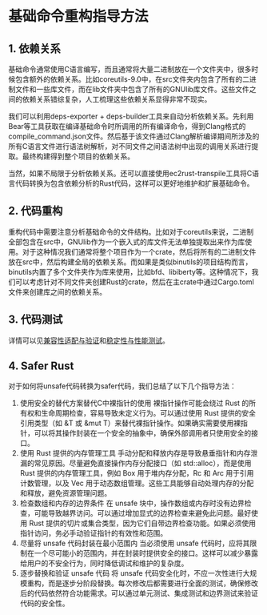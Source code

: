 # 基础命令重构指导方法

## 1. 依赖关系

基础命令通常使用C语言编写，而且通常将大量二进制放在一个文件夹中，很多时候包含额外的依赖关系。比如coreutils-9.0中，在src文件夹内包含了所有的二进制文件和一些库文件，而在lib文件夹中包含了所有的GNUlib库文件。这些文件之间的依赖关系错综复杂，人工梳理这些依赖关系显得非常不现实。

我们可以利用deps-exporter + deps-builder工具来自动分析依赖关系。先利用Bear等工具获取在编译基础命令时所调用的所有编译命令，得到Clang格式的compile_command.json文件。然后基于该文件通过Clang解析编译期间所涉及的所有C语言文件进行语法树解析，对不同文件之间语法树中出现的调用关系进行提取。最终构建得到整个项目的依赖关系。

当然，如果不局限于分析依赖关系。还可以直接使用ec2rust-transpile工具将C语言代码转换为包含依赖分析的Rust代码，这样可以更好地维护和扩展基础命令。

## 2. 代码重构

重构代码中需要注意分析基础命令的文件结构。比如对于coreutils来说，二进制全部包含在src中，GNUlib作为一个嵌入式的库文件无法单独提取出来作为库使用。对于这种情况我们通常将整个项目作为一个crate，然后将所有的二进制文件放在src中，然后构建全局的依赖关系。而如果是类似binutils的项目结构而言，binutils内置了多个文件夹作为库来使用，比如bfd、libiberty等。这种情况下，我们可以考虑针对不同文件夹创建Rust的crate，然后在主crate中通过Cargo.toml文件来创建库之间的依赖关系。

## 3. 代码测试

详情可以见[兼容性适配与验证](./兼容性适配与验证.md)和[稳定性与性能测试](./稳定性与性能测试.md)。

## 4. Safer Rust

对于如何将unsafe代码转换为safer代码，我们总结了以下几个指导方法：

1. 使用安全的替代方案替代C中裸指针的使用
裸指针操作可能会绕过 Rust 的所有权和生命周期检查，容易导致未定义行为。可以通过使用 Rust 提供的安全引用类型（如 &T 或 &mut T）来替代裸指针操作。如果确实需要使用裸指针，可以将其操作封装在一个安全的抽象中，确保外部调用者只使用安全的接口。
2. 使用 Rust 提供的内存管理工具
手动分配和释放内存是导致悬垂指针和内存泄漏的常见原因。尽量避免直接操作内存分配接口（如 std::alloc），而是使用 Rust 提供的内存管理工具，例如 Box 用于堆内存分配，Rc 和 Arc 用于引用计数管理，以及 Vec 用于动态数组管理。这些工具能够自动处理内存的分配和释放，避免资源管理问题。
3. 检查数组和内存的边界条件
在 unsafe 块中，操作数组或内存时没有边界检查，可能导致越界访问。可以通过增加显式的边界检查来避免此问题。最好使用 Rust 提供的切片或集合类型，因为它们自带边界检查功能。如果必须使用指针访问，务必手动验证指针的有效性和范围。
4. 尽量将 unsafe 代码封装在最小范围内
当必须使用 unsafe 代码时，应将其限制在一个尽可能小的范围内，并在封装时提供安全的接口。这样可以减少暴露给用户的不安全行为，同时降低调试和维护的复杂度。
5. 逐步替换和验证 unsafe 代码
将 unsafe 代码安全化时，不应一次性进行大规模重构，而是逐步分阶段替换。每次修改后都需要进行全面的测试，确保修改后的代码依然符合功能需求。可以通过单元测试、集成测试和边界测试来验证代码的安全性。
